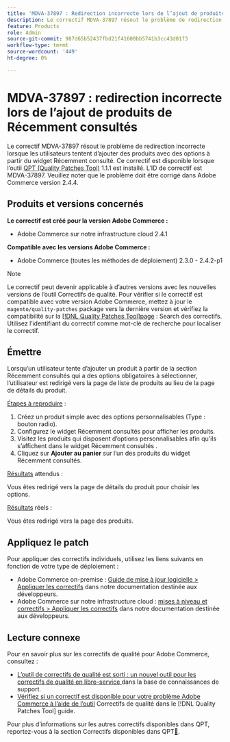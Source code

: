 ```yaml
---
title: 'MDVA-37897 : Redirection incorrecte lors de l’ajout de produits de Récemment consultés'
description: Le correctif MDVA-37897 résout le problème de redirection incorrecte lorsque les utilisateurs tentent d’ajouter des produits avec des options à partir du widget Récemment consulté. Ce correctif est disponible lorsque [Quality Patches Tool (QPT)](https://experienceleague.adobe.com/en/docs/commerce-knowledge-base/kb/announcements/commerce-announcements/magento-quality-patches-released-new-tool-to-self-serve-quality-patches) 1.1.1 est installé. L’ID de correctif est MDVA-37897. Veuillez noter que ce problème devrait être résolu dans la version 2.4.4 de Adobe Commerce.
feature: Products
role: Admin
source-git-commit: 987d65b52437fbd21f41600bb5741b3cc43d01f3
workflow-type: tm+mt
source-wordcount: '449'
ht-degree: 0%

---
```


# MDVA-37897 : redirection incorrecte lors de l’ajout de produits de Récemment consultés

Le correctif MDVA-37897 résout le problème de redirection incorrecte lorsque les utilisateurs tentent d’ajouter des produits avec des options à partir du widget Récemment consulté. Ce correctif est disponible lorsque l’outil [QPT (Quality Patches Tool)](https://experienceleague.adobe.com/en/docs/commerce-knowledge-base/kb/announcements/commerce-announcements/magento-quality-patches-released-new-tool-to-self-serve-quality-patches) 1.1.1 est installé. L’ID de correctif est MDVA-37897. Veuillez noter que le problème doit être corrigé dans Adobe Commerce version 2.4.4.

## Produits et versions concernés

**Le correctif est créé pour la version Adobe Commerce :**

* Adobe Commerce sur notre infrastructure cloud 2.4.1

**Compatible avec les versions Adobe Commerce :**

* Adobe Commerce (toutes les méthodes de déploiement) 2.3.0 - 2.4.2-p1

>[!NOTE]
>
>Le correctif peut devenir applicable à d’autres versions avec les nouvelles versions de l’outil Correctifs de qualité. Pour vérifier si le correctif est compatible avec votre version Adobe Commerce, mettez à jour le `magento/quality-patches` package vers la dernière version et vérifiez la compatibilité sur la [[!DNL Quality Patches Tool]page](https://experienceleague.adobe.com/en/docs/commerce-knowledge-base/kb/announcements/commerce-announcements/magento-quality-patches-released-new-tool-to-self-serve-quality-patches) : Search des correctifs. Utilisez l’identifiant du correctif comme mot-clé de recherche pour localiser le correctif.

## Émettre

Lorsqu’un utilisateur tente d’ajouter un produit à partir de la section Récemment consultés qui a des options obligatoires à sélectionner, l’utilisateur est redirigé vers la page de liste de produits au lieu de la page de détails du produit.

<u>Étapes à reproduire</u> :

1. Créez un produit simple avec des options personnalisables (Type : bouton radio).
1. Configurez le widget Récemment consultés pour afficher les produits.
1. Visitez les produits qui disposent d’options personnalisables afin qu’ils s’affichent dans le widget Récemment consultés .
1. Cliquez sur **Ajouter au panier** sur l’un des produits du widget Récemment consultés.

<u>Résultats</u> attendus :

Vous êtes redirigé vers la page de détails du produit pour choisir les options.

<u>Résultats</u> réels :

Vous êtes redirigé vers la page des produits.

## Appliquez le patch

Pour appliquer des correctifs individuels, utilisez les liens suivants en fonction de votre type de déploiement :

* Adobe Commerce on-premise : [Guide de mise à jour logicielle > Appliquer les correctifs](https://experienceleague.adobe.com/en/docs/commerce-operations/tools/quality-patches-tool/usage) dans notre documentation destinée aux développeurs.
* Adobe Commerce sur notre infrastructure cloud : [mises à niveau et correctifs > Appliquer les correctifs](https://experienceleague.adobe.com/en/docs/commerce-cloud-service/user-guide/develop/upgrade/apply-patches) dans notre documentation destinée aux développeurs.

## Lecture connexe

Pour en savoir plus sur les correctifs de qualité pour Adobe Commerce, consultez :

* [ L’outil de correctifs de qualité est sorti : un nouvel outil pour les correctifs de qualité en libre-service ](https://experienceleague.adobe.com/en/docs/commerce-knowledge-base/kb/announcements/commerce-announcements/magento-quality-patches-released-new-tool-to-self-serve-quality-patches) dans la base de connaissances de support.
* [Vérifiez si un correctif est disponible pour votre problème Adobe Commerce à l’aide de l’outil](/help/tools/quality-patches-tool/patches-available-in-qpt/check-patch-for-magento-issue-with-magento-quality-patches.md) Correctifs de qualité dans le [!DNL Quality Patches Tool] guide.

Pour plus d’informations sur les autres correctifs disponibles dans QPT, reportez-vous à la section Correctifs disponibles dans QPT[&#128279;](https://experienceleague.adobe.com/tools/commerce-quality-patches/index.html).
